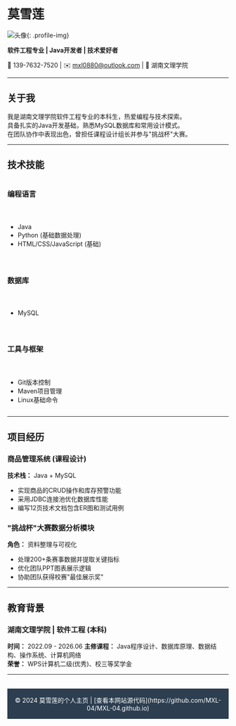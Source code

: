 
# 莫雪莲  
![头像](/resume/image/证件照.jpg){: .profile-img}

**软件工程专业 | Java开发者 | 技术爱好者**  

📱 139-7632-7520 | ✉️ mxl0880@outlook.com | 🏫 湖南文理学院

---

## 关于我

我是湖南文理学院软件工程专业的本科生，热爱编程与技术探索。  
具备扎实的Java开发基础，熟悉MySQL数据库和常用设计模式。  
在团队协作中表现出色，曾担任课程设计组长并参与"挑战杯"大赛。

---

## 技术技能

<div class="skills-container">

### 编程语言
- Java 
- Python (基础数据处理)
- HTML/CSS/JavaScript (基础)

### 数据库
- MySQL

### 工具与框架
- Git版本控制
- Maven项目管理
- Linux基础命令

</div>

---

## 项目经历

### 商品管理系统 (课程设计)
**技术栈：** Java + MySQL
- 实现商品的CRUD操作和库存预警功能  
- 采用JDBC连接池优化数据库性能  
- 编写12页技术文档包含ER图和测试用例  

### "挑战杯"大赛数据分析模块
**角色：** 资料整理与可视化  
- 处理200+条赛事数据并提取关键指标  
- 优化团队PPT图表展示逻辑  
- 协助团队获得校赛"最佳展示奖"  

---

## 教育背景
### 湖南文理学院 | 软件工程 (本科)  
**时间：** 2022.09 - 2026.06 
**主修课程：** Java程序设计、数据库原理、数据结构、操作系统、计算机网络  
**荣誉：** WPS计算机二级(优秀)、校三等奖学金

---

<footer>
© 2024 莫雪莲的个人主页 | [查看本网站源代码](https://github.com/MXL-04/MXL-04.github.io)
</footer>

<style>
.profile-img {
    width: 150px;
    height: 150px;
    border-radius: 50%;
    object-fit: cover;
    border: 5px solid white;
    margin: 1rem auto;
    display: block;
}
.skills-container {
    display: grid;
    grid-template-columns: repeat(auto-fill, minmax(300px, 1fr));
    gap: 1.5rem;
}
footer {
    text-align: center;
    margin-top: 2rem;
    padding: 1rem;
    background: #2c3e50;
    color: white;
}
</style>
